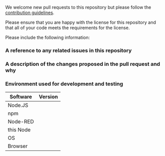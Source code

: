 We welcome new pull requests to this repository but please follow the [contribution guidelines](./.github/CONTRIBUTING.md).

Please ensure that you are happy with the license for this repository and that all of your code meets the requirements for the license.

Please include the following information:

### A reference to any related issues in this repository


### A description of the changes proposed in the pull request and why


### Environment used for development and testing

Software  | Version
--------- | -------
Node.JS   |
npm       |
Node-RED  |
this Node |
OS        |
Browser   |



